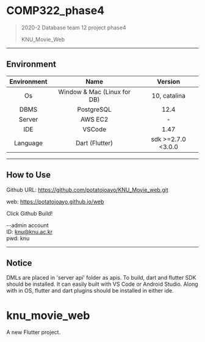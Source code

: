 # COMP322_phase4

> 2020-2 Database team 12 project phase4
>
> KNU_Movie_Web

---

## Environment

Environment| Name | Version 
:---: | :---: | :---: 
Os | Window & Mac (Linux for DB) | 10, catalina
DBMS | PostgreSQL | 12.4  
Server | AWS EC2 | -  
IDE | VSCode | 1.47
Language| Dart (Flutter) | sdk >=2.7.0 <3.0.0

---

## How to Use

Github URL: https://github.com/potatojoayo/KNU_Movie_web.git

web: https://potatojoayo.github.io/web

Click Github Build! 

--admin account<br/>
ID: knu@knu.ac.kr<br/>
pwd: knu

---

## Notice

  DMLs are placed in 'server api' folder as apis.
  To build, dart and flutter SDK should be installed.
  It can easily built with VS Code or Android Studio.
  Along with in OS, flutter and dart plugins should be installed in either ide.

# knu_movie_web

A new Flutter project.

